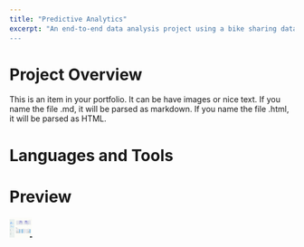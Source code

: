 ```yaml
---
title: "Predictive Analytics"
excerpt: "An end-to-end data analysis project using a bike sharing dataset from Kaggle. Includes data wrangling, EDA, visualization, and dashboard creation.
---
```


# Project Overview
This is an item in your portfolio. It can be have images or nice text. If you name the file .md, it will be parsed as markdown. If you name the file .html, it will be parsed as HTML. 

# Languages and Tools

# Preview
<img src="/files/Dashboard.gif" width="40" height="40" />